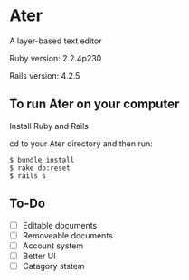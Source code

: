 # Ater
A layer-based text editor

Ruby version: 2.2.4p230

Rails version: 4.2.5


## To run Ater on your computer

Install Ruby and Rails

cd to your Ater directory and then run:
```
$ bundle install
$ rake db:reset
$ rails s
```

## To-Do

- [ ] Editable documents
- [ ] Removeable documents
- [ ] Account system
- [ ] Better UI
- [ ] Catagory ststem

